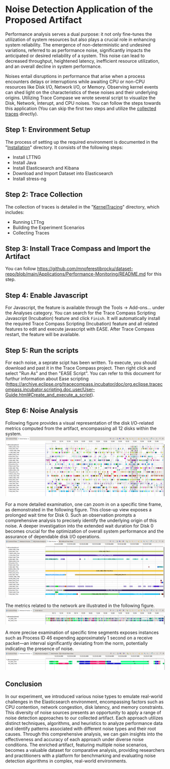 # Noise Detection  Application of the Proposed Artifact
Performance analysis serves a dual purpose: it not only fine-tunes the utilization of system resources but also plays a crucial role in enhancing system reliability. The emergence of non-deterministic and undesired variations, referred to as performance noise, significantly impacts the anticipated or desired reliability of a system. This noise can lead to decreased throughput, heightened latency, inefficient resource utilization, and an overall decline in system performance.

Noises entail disruptions in performance that arise when a process encounters delays or interruptions while awaiting CPU or non-CPU resources like Disk I/O, Network I/O, or Memory. Observing kernel events can shed light on the characteristics of these noises and their underlying origins. Utilizing Trace Compase we wrote several script to visualize the Disk, Network, Interupt, and CPU noises. You can follow the steps towards this application (You can skip the first two steps and utilize the [collected traces](https://github.com/mnoferestibrocku/dataset-repo/tree/main/Trace-RawData) directly).

## Step 1: Environment Setup 
The process of setting up the required environment is documented in the "[Installation](https://github.com/mnoferestibrocku/dataset-repo/tree/main/Installation)" directory. It consists of the following steps:
   - Install LTTNG
   - Install Java
   - Install Elasticsearch and Kibana
   - Download and Import Dataset into Elasticsearch
   - Install stress-ng

## Step 2: Trace Collection 
The collection of traces is detailed in the "[KernelTracing](https://github.com/mnoferestibrocku/dataset-repo/tree/main/KernelTracing)" directory, which includes:
   - Running LTTng
   - Building the Experiment Scenarios
   - Collecting Traces


## Step 3: Install Trace Compass and Import the Artifact
You can follow https://github.com/mnoferestibrocku/dataset-repo/blob/main/Applications/Performance-Monitoring/README.md for this step. 

## Step 4: Enable Javascript
For Javascript, the feature is available through the Tools -> Add-ons... under the Analyses category. You can search for the Trace Compass Scripting Javascript (Incubation) feature and click ``Finish``.
It will automatically install the required Trace Compass Scripting (Incubation) feature and all related features to edit and execute javascript with EASE.
After Trace Compass restart, the feature will be available.

## Step 5: Run the scripts
For each noise, a seprate scipt has been written. To execute, you should download and past it in the Trace Compass project. Then right click and select "Run As" and then "EASE Script". You can refer to this document for furthur information about Ease scripting (https://archive.eclipse.org/tracecompass.incubator/doc/org.eclipse.tracecompass.incubator.scripting.doc.user/User-Guide.html#Create_and_execute_a_script).

## Step 6: Noise Analysis
Following figure provides a visual representation of the disk I/O-related metrics computed from the artifact, encompassing all 12 disks within the system.
![plot](https://github.com/mnoferestibrocku/dataset-repo/blob/main/Applications/Noise-Detection/DiskNoise.png)

For a more detailed examination, one can zoom in on a specific time frame, as demonstrated in the following figure. This close-up view exposes a prolonged wait time for Disk 0. Such an observation prompts a comprehensive analysis to precisely identify the underlying origin of this noise. A deeper investigation into the extended wait duration for Disk 0 becomes crucial for the optimization of overall system performance and the assurance of dependable disk I/O operations.
![plot](https://github.com/mnoferestibrocku/dataset-repo/blob/main/Applications/Noise-Detection/DiskNoise-ZoomIn.png)

The metrics related to the network are illustrated in the following figure.
![plot](https://github.com/mnoferestibrocku/dataset-repo/blob/main/Applications/Noise-Detection/NetworkNoise.png)

A more precise examination of specific time segments exposes instances such as Process ID 46 expending approximately 1 second on a receive packet—an interval significantly deviating from the norm, potentially indicating the presence of noise. 
![plot](https://github.com/mnoferestibrocku/dataset-repo/blob/main/Applications/Noise-Detection/NetworkNoise-ZoomIn.png)

## Conclusion
In our experiment, we introduced various noise types to emulate real-world challenges in the Elasticsearch environment, encompassing factors such as CPU contention, network congestion, disk latency, and memory constraints. This diversity of noise sources presents an opportunity to apply a range of noise detection approaches to our collected artifact. Each approach utilizes distinct techniques, algorithms, and heuristics to analyze performance data and identify patterns associated with different noise types and their root causes. Through this comprehensive analysis, we can gain insights into the effectiveness and accuracy of each approach under diverse noise conditions. The enriched artifact, featuring multiple noise scenarios, becomes a valuable dataset for comparative analysis, providing researchers and practitioners with a platform for benchmarking and evaluating noise detection algorithms in complex, real-world environments. 
